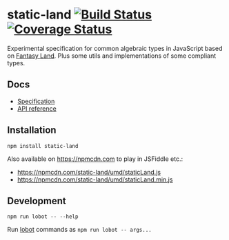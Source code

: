 # static-land [![Build Status](https://travis-ci.org/rpominov/static-land.svg?branch=master)](https://travis-ci.org/rpominov/static-land) [![Coverage Status](https://coveralls.io/repos/github/rpominov/static-land/badge.svg?branch=master)](https://coveralls.io/github/rpominov/static-land?branch=master)

Experimental specification for common algebraic types in JavaScript
based on [Fantasy Land](https://github.com/fantasyland/fantasy-land).
Plus some utils and implementations of some compliant types.

## Docs

 * [Specification](docs/spec.md)
 * [API reference](docs/API.md)

## Installation

```
npm install static-land
```

Also available on https://npmcdn.com to play in JSFiddle etc.:

 - https://npmcdn.com/static-land/umd/staticLand.js
 - https://npmcdn.com/static-land/umd/staticLand.min.js


## Development

```
npm run lobot -- --help
```

Run [lobot](https://github.com/rpominov/lobot) commands as `npm run lobot -- args...`
